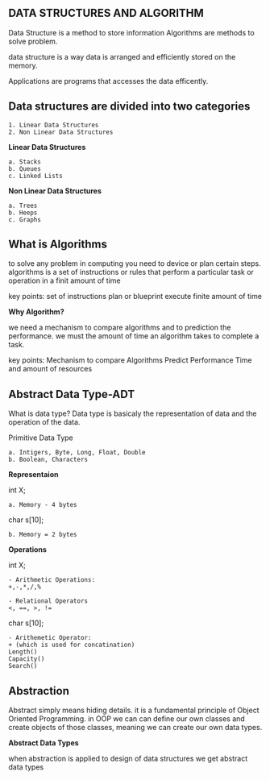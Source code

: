 ## DATA STRUCTURES AND ALGORITHM

Data Structure is a method to store information
Algorithms are methods to solve problem.

data structure is a way data is arranged and efficiently stored on the memory.

Applications are programs that accesses the data efficently.



## Data structures are divided into two categories

    1. Linear Data Structures
    2. Non Linear Data Structures

**Linear Data Structures**

    a. Stacks
    b. Queues
    c. Linked Lists

**Non Linear Data Structures**

    a. Trees
    b. Heeps
    c. Graphs



## What is Algorithms

to solve any problem in computing you need to device or plan certain steps. algorithms is a set of instructions or rules that perform a particular task or operation in a finit amount of time

key points:
    set of instructions
    plan or blueprint
    execute finite amount of time


**Why Algorithm?**

we need a mechanism to compare algorithms and to prediction the performance. we must the amount of time an algorithm takes to complete a task.

key points:
    Mechanism to compare Algorithms
    Predict Performance
    Time and amount of resources


## Abstract Data Type-ADT

What is data type?
Data type is basicaly the representation of data and the operation of the data.

Primitive Data Type 

    a. Intigers, Byte, Long, Float, Double
    b. Boolean, Characters

**Representaion**

int X;

    a. Memory - 4 bytes


char s[10];

    b. Memory = 2 bytes

**Operations**

int X;

    - Arithmetic Operations:
    +,-,*,/,%

    - Relational Operators
    <, ==, >, !=


char s[10];

    - Arithemetic Operator:
    + (which is used for concatination)
    Length()
    Capacity()
    Search()


## Abstraction

Abstract simply means hiding details.
it is a fundamental principle of Object Oriented Programming. in OOP we can can define our own classes and create objects of those classes, meaning we can create our own data types.

**Abstract Data Types**

when abstraction is applied to design of data structures we get abstract data types